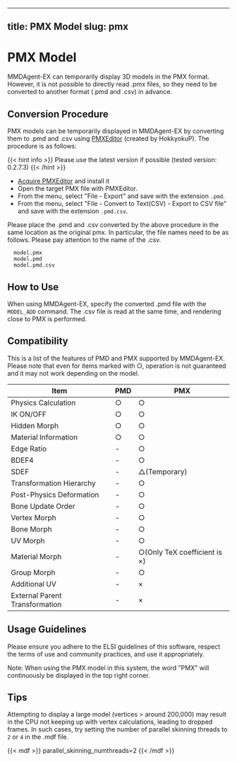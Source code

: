 

---
title: PMX Model
slug: pmx
---

# PMX Model

MMDAgent-EX can temporarily display 3D models in the PMX format. However, it is not possible to directly read .pmx files, so they need to be converted to another format (.pmd and .csv) in advance.

## Conversion Procedure

PMX models can be temporarily displayed in MMDAgent-EX by converting them to .pmd and .csv using [PMXEditor](https://kkhk22.seesaa.net/category/14045227-1.html) (created by HokkyokuP). The procedure is as follows:

{{< hint info >}}
Please use the latest version if possible (tested version: 0.2.7.3)
{{< /hint >}}

- [Acquire PMXEditor](https://kkhk22.seesaa.net/category/14045227-1.html) and install it
- Open the target PMX file with PMXEditor.
- From the menu, select "File - Export" and save with the extension `.pmd`.
- From the menu, select "File - Convert to Text(CSV) - Export to CSV file" and save with the extension `.pmd.csv`.

Please place the .pmd and .csv converted by the above procedure in the same location as the original pmx. In particular, the file names need to be as follows. Please pay attention to the name of the .csv.

```text
  model.pmx
  model.pmd
  model.pmd.csv
```

## How to Use

When using MMDAgent-EX, specify the converted .pmd file with the `MODEL_ADD` command. The .csv file is read at the same time, and rendering close to PMX is performed.

## Compatibility

This is a list of the features of PMD and PMX supported by MMDAgent-EX. Please note that even for items marked with ○, operation is not guaranteed and it may not work depending on the model.

|Item|PMD|PMX|
|----|---|---|
|Physics Calculation|○|○|
|IK ON/OFF|○|○|
|Hidden Morph|○|○|
|Material Information|○|○|
|Edge Ratio|-|○|
|BDEF4|-|○|
|SDEF|-|△(Temporary)|
|Transformation Hierarchy|-|○|
|Post-Physics Deformation|-|○|
|Bone Update Order|-|○|
|Vertex Morph|-|○|
|Bone Morph|-|○|
|UV Morph|-|○|
|Material Morph|-|○(Only TeX coefficient is ×)|
|Group Morph|-|○|
|Additional UV|-|×|
|External Parent Transformation|-|×|


## Usage Guidelines

Please ensure you adhere to the ELSI guidelines of this software, respect the terms of use and community practices, and use it appropriately.

Note: When using the PMX model in this system, the word "PMX" will continuously be displayed in the top right corner.

## Tips

Attempting to display a large model (vertices > around 200,000) may result in the CPU not keeping up with vertex calculations, leading to dropped frames. In such cases, try setting the number of parallel skinning threads to `2` or `4` in the .mdf file.

{{< mdf >}}
parallel_skinning_numthreads=2
{{< /mdf >}}
